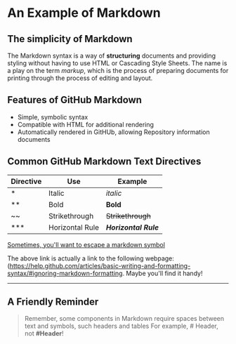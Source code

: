 # An Example of Markdown

## The simplicity  of Markdown


The Markdown syntax is a way of **structuring** documents and providing styling without having to use HTML or Cascading Style Sheets. The name is a play on the term *markup*, which is the process of preparing documents for printing through the process of editing and layout.

## Features of GitHub Markdown


* Simple, symbolic syntax
* Compatible with HTML for additional rendering
* Automatically rendered in GitHUb, allowing Repository information documents


Common GitHub Markdown Text Directives
-------------

| Directive | Use |Example|
| ------ | ------ |------|
| * | Italic | *italic*|
| ** | Bold | **Bold**|
| ~~ | Strikethrough | ~~Strikethrough~~|
| *** | Horizontal Rule | ***Horizontal Rule***|
[Sometimes, you'll want to escape a markdown symbol](https://help.github.com/articles/basic-writing-and-formatting-syntax/#ignoring-markdown-formatting)


The above link is actually a link to the following webpage: (https://help.github.com/articles/basic-writing-and-formatting-syntax/#ignoring-markdown-formatting. Maybe you'll find it handy!


--------------------------------
## A Friendly Reminder

> Remember, some components in Markdown require spaces between text and symbols, such headers and tables For example, # Header, not **#Header**! 
